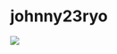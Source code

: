 # johnny23ryo


![](https://github-profile-summary-cards.vercel.app/api/cards/profile-details?username=johnny23ryo&theme=2077)


